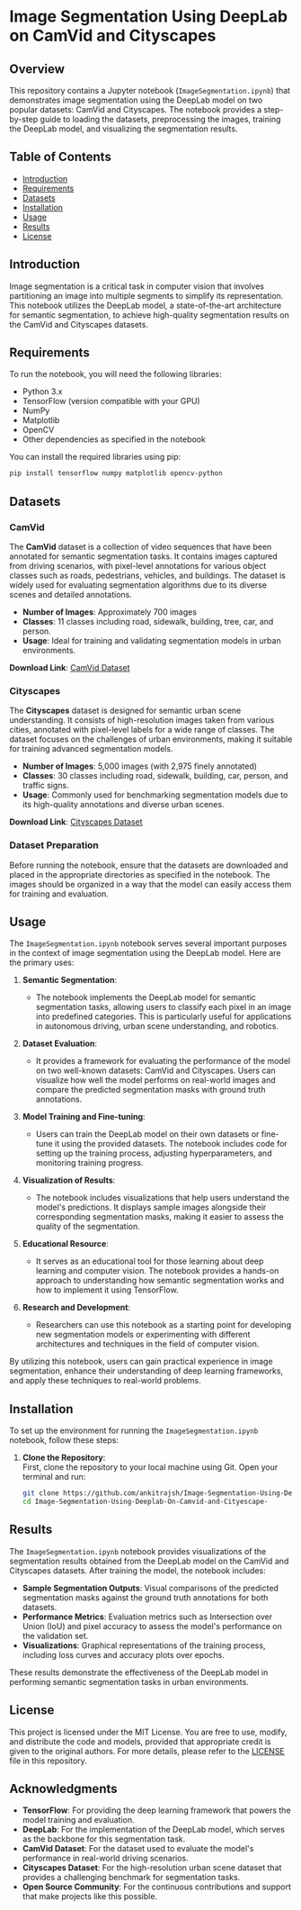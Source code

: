 # Image Segmentation Using DeepLab on CamVid and Cityscapes  

## Overview  
This repository contains a Jupyter notebook (`ImageSegmentation.ipynb`) that demonstrates image segmentation using the DeepLab model on two popular datasets: CamVid and Cityscapes. The notebook provides a step-by-step guide to loading the datasets, preprocessing the images, training the DeepLab model, and visualizing the segmentation results.  

## Table of Contents  
- [Introduction](#introduction)  
- [Requirements](#requirements)  
- [Datasets](#datasets)  
- [Installation](#installation)  
- [Usage](#usage)  
- [Results](#results)  
- [License](#license)  

## Introduction  
Image segmentation is a critical task in computer vision that involves partitioning an image into multiple segments to simplify its representation. This notebook utilizes the DeepLab model, a state-of-the-art architecture for semantic segmentation, to achieve high-quality segmentation results on the CamVid and Cityscapes datasets.  

## Requirements  
To run the notebook, you will need the following libraries:  
- Python 3.x  
- TensorFlow (version compatible with your GPU)  
- NumPy  
- Matplotlib  
- OpenCV  
- Other dependencies as specified in the notebook  

You can install the required libraries using pip:  

```bash  
pip install tensorflow numpy matplotlib opencv-python

```
## Datasets  

### CamVid  
The **CamVid** dataset is a collection of video sequences that have been annotated for semantic segmentation tasks. It contains images captured from driving scenarios, with pixel-level annotations for various object classes such as roads, pedestrians, vehicles, and buildings. The dataset is widely used for evaluating segmentation algorithms due to its diverse scenes and detailed annotations.  

- **Number of Images**: Approximately 700 images  
- **Classes**: 11 classes including road, sidewalk, building, tree, car, and person.  
- **Usage**: Ideal for training and validating segmentation models in urban environments.  

**Download Link**: [CamVid Dataset](http://mi.eng.cam.ac.uk/research/projects/VideoRec/CamVid/)  

### Cityscapes  
The **Cityscapes** dataset is designed for semantic urban scene understanding. It consists of high-resolution images taken from various cities, annotated with pixel-level labels for a wide range of classes. The dataset focuses on the challenges of urban environments, making it suitable for training advanced segmentation models.  

- **Number of Images**: 5,000 images (with 2,975 finely annotated)  
- **Classes**: 30 classes including road, sidewalk, building, car, person, and traffic signs.  
- **Usage**: Commonly used for benchmarking segmentation models due to its high-quality annotations and diverse urban scenes.  

**Download Link**: [Cityscapes Dataset](https://www.cityscapes-dataset.com/)  

### Dataset Preparation  
Before running the notebook, ensure that the datasets are downloaded and placed in the appropriate directories as specified in the notebook. The images should be organized in a way that the model can easily access them for training and evaluation.

## Usage

The `ImageSegmentation.ipynb` notebook serves several important purposes in the context of image segmentation using the DeepLab model. Here are the primary uses:  

1. **Semantic Segmentation**:  
   - The notebook implements the DeepLab model for semantic segmentation tasks, allowing users to classify each pixel in an image into predefined categories. This is particularly useful for applications in autonomous driving, urban scene understanding, and robotics.  

2. **Dataset Evaluation**:  
   - It provides a framework for evaluating the performance of the model on two well-known datasets: CamVid and Cityscapes. Users can visualize how well the model performs on real-world images and compare the predicted segmentation masks with ground truth annotations.  

3. **Model Training and Fine-tuning**:  
   - Users can train the DeepLab model on their own datasets or fine-tune it using the provided datasets. The notebook includes code for setting up the training process, adjusting hyperparameters, and monitoring training progress.  

4. **Visualization of Results**:  
   - The notebook includes visualizations that help users understand the model's predictions. It displays sample images alongside their corresponding segmentation masks, making it easier to assess the quality of the segmentation.  

5. **Educational Resource**:  
   - It serves as an educational tool for those learning about deep learning and computer vision. The notebook provides a hands-on approach to understanding how semantic segmentation works and how to implement it using TensorFlow.  

6. **Research and Development**:  
   - Researchers can use this notebook as a starting point for developing new segmentation models or experimenting with different architectures and techniques in the field of computer vision.  

By utilizing this notebook, users can gain practical experience in image segmentation, enhance their understanding of deep learning frameworks, and apply these techniques to real-world problems.

## Installation  

To set up the environment for running the `ImageSegmentation.ipynb` notebook, follow these steps:  

1. **Clone the Repository**:  
   First, clone the repository to your local machine using Git. Open your terminal and run:  
   ```bash  
   git clone https://github.com/ankitrajsh/Image-Segmentation-Using-Deeplab-On-Camvid-and-Cityescape-.git  
   cd Image-Segmentation-Using-Deeplab-On-Camvid-and-Cityescape-
## Results  

The `ImageSegmentation.ipynb` notebook provides visualizations of the segmentation results obtained from the DeepLab model on the CamVid and Cityscapes datasets. After training the model, the notebook includes:  

- **Sample Segmentation Outputs**: Visual comparisons of the predicted segmentation masks against the ground truth annotations for both datasets.  
- **Performance Metrics**: Evaluation metrics such as Intersection over Union (IoU) and pixel accuracy to assess the model's performance on the validation set.  
- **Visualizations**: Graphical representations of the training process, including loss curves and accuracy plots over epochs.  

These results demonstrate the effectiveness of the DeepLab model in performing semantic segmentation tasks in urban environments.  

## License  

This project is licensed under the MIT License. You are free to use, modify, and distribute the code and models, provided that appropriate credit is given to the original authors. For more details, please refer to the [LICENSE](LICENSE) file in this repository.  

## Acknowledgments  

- **TensorFlow**: For providing the deep learning framework that powers the model training and evaluation.  
- **DeepLab**: For the implementation of the DeepLab model, which serves as the backbone for this segmentation task.  
- **CamVid Dataset**: For the dataset used to evaluate the model's performance in real-world driving scenarios.  
- **Cityscapes Dataset**: For the high-resolution urban scene dataset that provides a challenging benchmark for segmentation tasks.  
- **Open Source Community**: For the continuous contributions and support that make projects like this possible.

